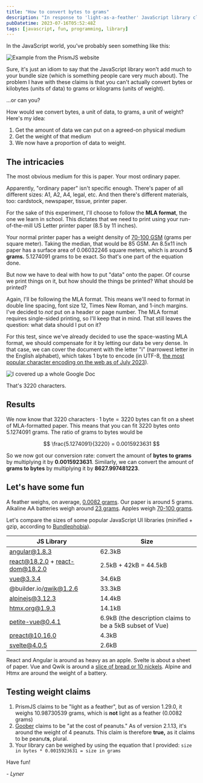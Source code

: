 ```yaml
---
title: "How to convert bytes to grams"
description: "In response to 'light-as-a-feather' JavaScript library claims"
pubDatetime: 2023-07-16T05:52:48Z
tags: [javascript, fun, programming, library]
---
```


In the JavaScript world, you've probably seen something like this:

![Example from the [PrismJS](https://prismjs.com/) website](@assets/light-as-a-feather.png)

Sure, it's just an idiom to say that the JavaScript library won't add much to your bundle size (which is something people care very much about). The problem I have with these claims is that you can't actually convert bytes or kilobytes (units of data) to grams or kilograms (units of weight).

...or can you?

How would we convert bytes, a unit of data, to grams, a unit of weight? Here's my idea:

1. Get the amount of data we can put on a agreed-on physical medium
2. Get the weight of that medium
3. We now have a proportion of data to weight.

## The intricacies

The most obvious medium for this is paper. Your most ordinary paper.

Apparently, "ordinary paper" isn't specific enough. There's paper of all different sizes: A1, A2, A4, legal, etc. And then there's different materials, too: cardstock, newspaper, tissue, printer paper.

For the sake of this experiment, I'll choose to follow the **MLA format**, the one we learn in school. This dictates that we need to print using your run-of-the-mill US Letter printer paper (8.5 by 11 inches).

Your normal printer paper has a weight density of [70-100 GSM](https://www.digitalprinting.co.uk/support/paper-weight-guide/) (grams per square meter). Taking the median, that would be 85 GSM. An 8.5x11 inch paper has a surface area of 0.06032246 square meters, which is around **5 grams.** 5.1274091 grams to be exact. So that's one part of the equation done.

But now we have to deal with how to put "data" onto the paper. Of course we print things on it, but how should the things be printed? What should be printed?

Again, I'll be following the MLA format. This means we'll need to format in double line spacing, font size 12, Times New Roman, and 1-inch margins. I've decided to _not_ put on a header or page number. The MLA format requires single-sided printing, so I'll keep that in mind. That still leaves the question: what data should I put on it?

For this test, since we've already decided to use the space-wasting MLA format, we should compensate for it by letting our data be very dense. In that case, we can cover the document with the letter "i" (narrowest letter in the English alphabet), which takes 1 byte to encode (in UTF-8, [the most popular character encoding on the web as of July 2023](https://en.wikipedia.org/wiki/Popularity_of_text_encodings#Popularity_on_the_World_Wide_Web)).

![I covered up a whole Google Doc](@assets/google-doc-spam.png)

That's 3220 characters.

## Results

We now know that $3220 \text{ characters} \cdot 1 \text{ byte} = 3220 \text{ bytes}$ can fit on a sheet of MLA-formatted paper. This means that you can fit 3220 bytes onto 5.1274091 grams. The ratio of grams to bytes would be

$$
\frac{5.1274091}{3220} = 0.0015923631
$$

So we now got our conversion rate: convert the amount of **bytes to grams** by multiplying it by **0.0015923631**. Similarly, we can convert the amount of **grams to bytes** by multiplying it by **8627.997481223**.

## Let's have some fun

A feather weighs, on average, [0.0082 grams](https://weightofthing.com/weight-of-feather/). Our paper is around 5 grams. Alkaline AA batteries weigh around [23 grams](<https://en.wikipedia.org/wiki/AA_battery#:~:text=Alkaline%20AA%20cells%20have%20a,31%20g%20(1.1%20oz).>). Apples weigh [70-100 grams](https://ryansjuice.com/blog/how-many-apples-in-a-pound#:~:text=The%20average%20apple%20is%20between,3%20apples%20in%20a%20pound.).

Let's compare the sizes of some popular JavaScript UI libraries (minified + gzip, according to [Bundlephobia](https://bundlephobia.com/)).

| JS Library                      | Size                                                     |
| ------------------------------- | -------------------------------------------------------- |
| angular@1.8.3                   | 62.3kB                                                   |
| react@18.2.0 + react-dom@18.2.0 | 2.5kB + 42kB = 44.5kB                                    |
| vue@3.3.4                       | 34.6kB                                                   |
| @builder.io/qwik@1.2.6          | 33.3kB                                                   |
| alpinejs@3.12.3                 | 14.4kB                                                   |
| htmx.org@1.9.3                  | 14.1kB                                                   |
| petite-vue@0.4.1                | 6.9kB (the description claims to be a 5kB subset of Vue) |
| preact@10.16.0                  | 4.3kB                                                    |
| svelte@4.0.5                    | 2.6kB                                                    |

React and Angular is around as heavy as an apple. Svelte is about a sheet of paper. Vue and Qwik is around a [slice of bread or 10 nickels](https://weightofstuff.com/10-common-items-that-weigh-about-50-grams/). Alpine and Htmx are around the weight of a battery.

## Testing weight claims

1. PrismJS claims to be "light as a feather", but as of version 1.29.0, it weighs 10.98730539 grams, which is **not** light as a feather (0.0082 grams)
2. [Goober](https://goober.rocks/) claims to be "at the cost of peanuts." As of version 2.1.13, it's around the weight of 4 peanuts. This claim is therefore **true,** as it claims to be peanut**s**, plural.
3. Your library can be weighed by using the equation that I provided: `size in bytes * 0.0015923631 = size in grams`

Have fun!

_- Lyner_
